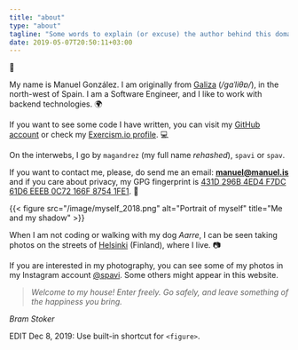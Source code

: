 ```yaml
---
title: "about"
type: "about"
tagline: "Some words to explain (or excuse) the author behind this domain."
date: 2019-05-07T20:50:11+03:00
---
```

:wave:

My name is Manuel González. I am originally from [Galiza](https://en.wikipedia.org/wiki/Galicia_(Spain)) (_/ɡaˈliθɐ/_), in the north-west of Spain. I am a Software Engineer, and I like to work with backend technologies. :earth_africa:
 
If you want to see some code I have written, you can visit my [GitHub account](https://github.com/magandrez "github.com/magandrez") or check my [Exercism.io profile](https://exercism.io/profiles/magandrez).  :computer:

On the interwebs, I go by `magandrez` (my full name _rehashed_), `spavi` or `spav`.

If you want to contact me, please, do send me an email: **manuel@manuel.is** and if you care about privacy, my GPG fingerprint is [431D 296B 4ED4 F7DC 61D6 EEEB 0C72 166F 8754 1FE1](/pgp/manuel.asc). :email:

{{< figure src="/image/myself_2018.png" alt="Portrait of myself" title="Me and my shadow" >}}

When I am not coding or walking with my dog _Aarre_, I can be seen taking photos on the streets of [Helsinki](https://www.myhelsinki.fi/en "MyHelsinki is the entry portal for Helsinki's events.") (Finland), where I live. :camera:

If you are interested in my photography, you can see some of my photos in my Instagram account [@spavi](https://www.instagram.com/spavi/ "@spavi in Instagram"). Some others might appear in this website.

> _Welcome to my house! Enter freely. Go safely, and leave something of the happiness you bring._

_Bram Stoker_

EDIT Dec 8, 2019: Use built-in shortcut for `<figure>`.
